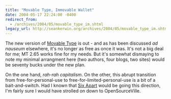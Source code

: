 ```yaml
---
title: "Movable Type, Immovable Wallet"
date: 2004-05-17 22:24:00 -0400
redirect_from:
  - /archives/2004/05/movable_type_im.shtml
legacy_url: http://seankerwin.org/archives/2004/05/movable_type_im.shtml
---
```

<p>The new version of <a href="http://www.movabletype.org/">Movable Type</a> is out - and as has been discussed <i>ad nauseum</i> elsewhere, it's no longer as free as once it was.  It's not a big deal for me; MT 2.65 works fine for my needs.  But it's somewhat dismaying to note my minimal arrangment here (two authors, four blogs, two sites) would be seventy bucks under the new plan.</p>

<p>On the one hand, <i>rah-rah capitalism</i>.  On the other, this abrupt transition from free-for-personal-use to free-for-limited-personal-use is a bit of a bait-and-switch.  Had I known that <a href="http://sixapart.com/">Six Apart</a> would be going this direction, I'm fairly sure I would have strolled on down to OpenSourceVille.</p>
